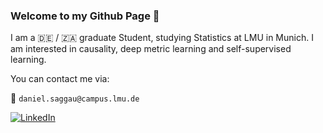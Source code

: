 ### Welcome to my Github Page :wave:

I am a :de: / :south_africa: graduate Student, studying Statistics at LMU in Munich. I am interested in causality, deep metric learning and self-supervised learning.


You can contact me via: 

:email: `daniel.saggau@campus.lmu.de`

[![LinkedIn](https://img.shields.io/badge/LinkedIn-Profile-0077B5?style=for-the-badge&logo=LinkedIn)](https://www.linkedin.com/in/daniel-saggau-84ab32138/)


<!--
**danielsaggau/danielsaggau** is a ✨ _special_ ✨ repository because its `README.md` (this file) appears on your GitHub profile.

